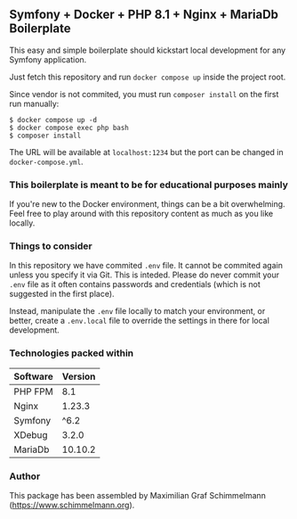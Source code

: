 ## Symfony + Docker + PHP 8.1 + Nginx + MariaDb Boilerplate

This easy and simple boilerplate should kickstart local development for any Symfony application.

Just fetch this repository and run `docker compose up` inside the project root.

Since vendor is not commited, you must run `composer install` on the first run manually:

```shell
$ docker compose up -d
$ docker compose exec php bash
$ composer install
```

The URL will be available at `localhost:1234` but the port can be changed in `docker-compose.yml`.

### This boilerplate is meant to be for educational purposes mainly

If you're new to the Docker environment, things can be a bit overwhelming. Feel free to play around with this repository
content as much as you like locally.

### Things to consider

In this repository we have commited `.env` file. It cannot be commited again unless you specify it via Git.
This is inteded. Please do never commit your `.env` file as it often contains passwords and credentials (which is not
suggested in the first place).

Instead, manipulate the `.env` file locally to match your environment, or better, create a `.env.local` file to override
the settings in there for local development.


### Technologies packed within

| Software | Version |
|----------|---------|
| PHP FPM  | 8.1     |
| Nginx    | 1.23.3  |
| Symfony  | ^6.2    |
| XDebug   | 3.2.0   |
| MariaDb  | 10.10.2 |


### Author

This package has been assembled by Maximilian Graf Schimmelmann (https://www.schimmelmann.org). 
